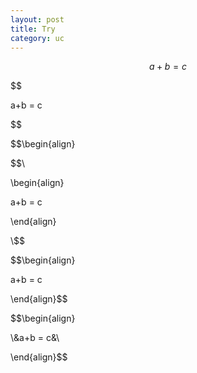 ```yaml
---
layout: post
title: Try
category: uc
---
```



$$ a + b = c $$

$$

a+b = c

$$


$$\begin{align}


$$\\

\begin{align}

a+b = c

\end{align}

\\$$

$$\begin{align}

a+b = c

\end{align}$$



$$\begin{align}

\\&a+b = c&\\

\end{align}$$
